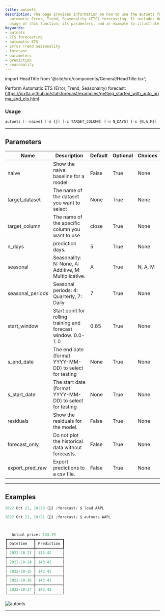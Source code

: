 ```yaml
---
title: autoets
description: The page provides information on how to use the autoets function for
  automatic Error, Trend, Seasonality (ETS) forecasting. It includes details on the
  usage of this function, its parameters, and an example to illustrate its application.
keywords:
- autoets
- ETS forecasting
- automatic ETS
- Error Trend Seasonality
- forecast
- parameters
- prediction
- seasonality
---
```


import HeadTitle from '@site/src/components/General/HeadTitle.tsx';

<HeadTitle title="forecast /autoets - Reference | OpenBB Terminal Docs" />

Perform Automatic ETS (Error, Trend, Seasonality) forecast: https://nixtla.github.io/statsforecast/examples/getting_started_with_auto_arima_and_ets.html

### Usage

```python
autoets [--naive] [-d {}] [-c TARGET_COLUMN] [-n N_DAYS] [-s {N,A,M}] [-p SEASONAL_PERIODS] [-w START_WINDOW] [--end S_END_DATE] [--start S_START_DATE] [--residuals] [--forecast-only] [--export-pred-raw]
```

---

## Parameters

| Name | Description | Default | Optional | Choices |
| ---- | ----------- | ------- | -------- | ------- |
| naive | Show the naive baseline for a model. | False | True | None |
| target_dataset | The name of the dataset you want to select | None | True | None |
| target_column | The name of the specific column you want to use | close | True | None |
| n_days | prediction days. | 5 | True | None |
| seasonal | Seasonality: N: None, A: Additive, M: Multiplicative. | A | True | N, A, M |
| seasonal_periods | Seasonal periods: 4: Quarterly, 7: Daily | 7 | True | None |
| start_window | Start point for rolling training and forecast window. 0.0-1.0 | 0.85 | True | None |
| s_end_date | The end date (format YYYY-MM-DD) to select for testing | None | True | None |
| s_start_date | The start date (format YYYY-MM-DD) to select for testing | None | True | None |
| residuals | Show the residuals for the model. | False | True | None |
| forecast_only | Do not plot the historical data without forecasts. | False | True | None |
| export_pred_raw | Export predictions to a csv file. | False | True | None |


---

## Examples

```python
2022 Oct 21, 18:20 (🦋) /forecast/ $ load AAPL

2022 Oct 21, 18:21 (🦋) /forecast/ $ autoets AAPL



   Actual price: 143.39
┏━━━━━━━━━━━━┳━━━━━━━━━━━━┓
┃ Datetime   ┃ Prediction ┃
┡━━━━━━━━━━━━╇━━━━━━━━━━━━┩
│ 2022-10-21 │ 143.42     │
├────────────┼────────────┤
│ 2022-10-24 │ 143.42     │
├────────────┼────────────┤
│ 2022-10-25 │ 143.42     │
├────────────┼────────────┤
│ 2022-10-26 │ 143.42     │
├────────────┼────────────┤
│ 2022-10-27 │ 143.42     │
└────────────┴────────────┘
```
![autoets](https://user-images.githubusercontent.com/10517170/197297075-d141d735-0b35-43cc-bf4f-e746b6b1001e.png)

---
